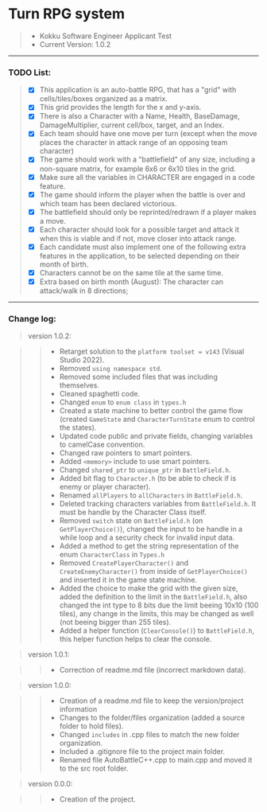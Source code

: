 # Turn RPG system #

> * Kokku Software Engineer Applicant Test
> * Current Version: 1.0.2

----

### TODO List: ###

> * [x] This application is an auto-battle RPG, that has a "grid" with cells/tiles/boxes organized as a matrix.
> * [x] This grid provides the length for the x and y-axis.
> * [x] There is also a Character with a Name, Health, BaseDamage, DamageMultiplier, current cell/box, target, and an Index.
> * [x] Each team should have one move per turn (except when the move places the character in attack range of an opposing team character)
> * [x] The game should work with a "battlefield" of any size, including a non-square matrix, for example 6x6 or 6x10 tiles in the grid.
> * [x] Make sure all the variables in CHARACTER are engaged in a code feature.
> * [x] The game should inform the player when the battle is over and which team has been declared victorious.
> * [x] The battlefield should only be reprinted/redrawn if a player makes a move.
> * [x] Each character should look for a possible target and attack it when this is viable and if not, move closer into attack range.
> * [x] Each candidate must also implement one of the following extra features in the application, to be selected depending on their month of birth.
> * [x] Characters cannot be on the same tile at the same time.
> * [x] Extra based on birth month (August): The character can attack/walk in 8 directions;

----

### Change log: ###

> version 1.0.2:

> > * Retarget solution to the `platform toolset = v143` (Visual Studio 2022).
> > * Removed `using namespace std`.
> > * Removed some included files that was including themselves.
> > * Cleaned spaghetti code.
> > * Changed `enum` to `enum class` in `types.h`
> > * Created a state machine to better control the game flow (created `GameState` and `CharacterTurnState` enum to control the states).
> > * Updated code public and private fields, changing variables to camelCase convention.
> > * Changed raw pointers to smart pointers.
> > * Added `<memory>` include to use smart pointers.
> > * Changed `shared_ptr` to `unique_ptr` in `BattleField.h`.
> > * Added bit flag to `Character.h` (to be able to check if is enemy or player character).
> > * Renamed `allPlayers` to `allCharacters` in `BattleField.h`.
> > * Deleted tracking characters variables from `BattleField.h`. It must be handle by the Character Class itself.
> > * Removed `switch` state on `BattleField.h` (on `GetPlayerChoice()`), changed the input to be handle in a while loop and a security check for invalid input data.
> > * Added a method to get the string representation of the enum `CharacterClass` in `Types.h`
> > * Removed `CreatePlayerCharacter()` and `CreateEnemyCharacter()` from inside of `GetPlayerChoice()` and inserted it in the game state machine.
> > * Added the choice to make the grid with the given size, added the definition to the limit in the `BattleField.h`, also changed the int type to 8 bits due the limit beeing 10x10 (100 tiles), any change in the limits, this may be changed as well (not beeing bigger than 255 tiles).
> > * Added a helper function (`ClearConsole()`) to `BattleField.h`, this helper function helps to clear the console.

> version 1.0.1:

> > * Correction of readme.md file (incorrect markdown data).

> version 1.0.0:

> > * Creation of a readme.md file to keep the version/project information
> > * Changes to the folder/files organization (added a source folder to hold files).
> > * Changed `includes` in .cpp files to match the new folder organization.
> > * Included a .gitignore file to the project main folder.
> > * Renamed file AutoBattleC++.cpp to main.cpp and moved it to the src root folder.

> version 0.0.0:
    
> > * Creation of the project.